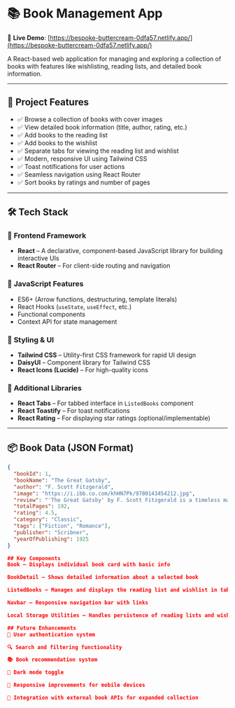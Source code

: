 # 📚 **Book Management App**

🔗 **Live Demo**: [https://bespoke-buttercream-0dfa57.netlify.app/](https://bespoke-buttercream-0dfa57.netlify.app/)

A React-based web application for managing and exploring a collection of books with features like wishlisting, reading lists, and detailed book information.

---

## 🚀 **Project Features**

- ✅ Browse a collection of books with cover images  
- ✅ View detailed book information (title, author, rating, etc.)  
- ✅ Add books to the reading list  
- ✅ Add books to the wishlist  
- ✅ Separate tabs for viewing the reading list and wishlist  
- ✅ Modern, responsive UI using Tailwind CSS  
- ✅ Toast notifications for user actions  
- ✅ Seamless navigation using React Router  
- ✅ Sort books by ratings and number of pages  

---

## 🛠️ **Tech Stack**

### 🔹 **Frontend Framework**
- **React** – A declarative, component-based JavaScript library for building interactive UIs  
- **React Router** – For client-side routing and navigation  

### 🔹 **JavaScript Features**
- ES6+ (Arrow functions, destructuring, template literals)  
- React Hooks (`useState`, `useEffect`, etc.)  
- Functional components  
- Context API for state management  

### 🔹 **Styling & UI**
- **Tailwind CSS** – Utility-first CSS framework for rapid UI design  
- **DaisyUI** – Component library for Tailwind CSS  
- **React Icons (Lucide)** – For high-quality icons  

### 🔹 **Additional Libraries**
- **React Tabs** – For tabbed interface in `ListedBooks` component  
- **React Toastify** – For toast notifications  
- **React Rating** – For displaying star ratings (optional/implementable)  

---

## 📦 **Book Data (JSON Format)**

```json
{
  "bookId": 1,
  "bookName": "The Great Gatsby",
  "author": "F. Scott Fitzgerald",
  "image": "https://i.ibb.co.com/khHN7Pk/9780143454212.jpg",
  "review": "'The Great Gatsby' by F. Scott Fitzgerald is a timeless masterpiece...",
  "totalPages": 192,
  "rating": 4.5,
  "category": "Classic",
  "tags": ["Fiction", "Romance"],
  "publisher": "Scribner",
  "yearOfPublishing": 1925
}

## Key Components
Book – Displays individual book card with basic info

BookDetail – Shows detailed information about a selected book

ListedBooks – Manages and displays the reading list and wishlist in tabs

Navbar – Responsive navigation bar with links

Local Storage Utilities – Handles persistence of reading lists and wishlists

## Future Enhancements
🔐 User authentication system

🔍 Search and filtering functionality

📚 Book recommendation system

🌙 Dark mode toggle

📱 Responsive improvements for mobile devices

🔗 Integration with external book APIs for expanded collection
